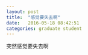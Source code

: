 ```yaml
---
layout: post
title:  "感觉要失去啊"
date:   2016-05-18 08:42:51
categories: graduate student
---
```


突然感觉要失去啊
